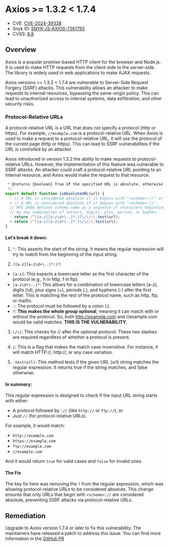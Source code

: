 # Axios >= 1.3.2 < 1.7.4
 - CVE: [CVE-2024-39338](https://www.cve.org/CVERecord?id=CVE-2024-39338)
 - Snyk ID: [SNYK-JS-AXIOS-7361793](https://security.snyk.io/vuln/SNYK-JS-AXIOS-7361793)
 - CVSS: [8.8](https://security.snyk.io/vuln/SNYK-JS-AXIOS-7361793#cvss)

## Overview
Axios is a popular promise-based HTTP client for the browser and Node.js. It is used to make HTTP requests from the client-side to the server-side. The library is widely used in web applications to make AJAX requests.

Axios versions >= 1.3.2 < 1.7.4 are vulnerable to Server-Side Request Forgery (SSRF) attacks. This vulnerability allows an attacker to make requests to internal resources, bypassing the same-origin policy. This can lead to unauthorized access to internal systems, data exfiltration, and other security risks.

### Protocol-Relative URLs
A protocol-relative URL is a URL that does not specify a protocol (http or https). For example, `//example.com` is a protocol-relative URL. When Axios is used to make a request to a protocol-relative URL, it will use the protocol of the current page (http or https). This can lead to SSRF vulnerabilities if the URL is controlled by an attacker.

Axios introduced in version 1.3.2 the ability to make requests to protocol-relative URLs. However, the implementation of this feature was vulnerable to SSRF attacks. An attacker could craft a protocol-relative URL pointing to an internal resource, and Axios would make the request to that resource.

```javascript
 * @returns {boolean} True if the specified URL is absolute, otherwise false
 */
export default function isAbsoluteURL(url) {
  - // A URL is considered absolute if it begins with "<scheme>://" or "//" (protocol-relative URL).
  + // A URL is considered absolute if it begins with "<scheme>://".
  // RFC 3986 defines scheme name as a sequence of characters beginning with a letter and followed
  // by any combination of letters, digits, plus, period, or hyphen.
  - return /^([a-z][a-z\d+\-.]*:)?\/\//i.test(url);
  + return /^([a-z][a-z\d+\-.]*:)\/\//i.test(url);
}
```
#### Let’s break it down:

1. `^`: This asserts the start of the string. It means the regular expression will try to match from the beginning of the input string.

2. `([a-z][a-z\d+\-.]*:)?`:

- `[a-z]`: This expects a lowercase letter as the first character of the protocol (e.g., h in http, f in ftp).
- `[a-z\d+\-.]*`: This allows for a combination of lowercase letters (a-z), digits (\d), plus signs (+), periods (.), and hyphens (-) after the first letter. This is matching the rest of the protocol name, such as http, ftp, or mailto.
- `:`: The protocol must be followed by a colon (:).
- `?`: **This makes the whole group optional**, meaning it can match with or without the protocol. So, both http://example.com and //example.com would be valid matches. **THIS IS THE VULNERABILITY**.
3. `\/\/`: This checks for // after the optional protocol. These two slashes are required regardless of whether a protocol is present.

4. `i`: This is a flag that makes the match case-insensitive. For instance, it will match HTTP://, http://, or any case variation.

5. `.test(url)`: This method tests if the given URL (url) string matches the regular expression. It returns true if the string matches, and false otherwise.

#### In summary:
This regular expression is designed to check if the input URL string starts with either:

- A protocol followed by `://` (like `http://` or `ftp://`), or
- Just `//` (for protocol-relative URLs).

For example, it would match:

- `http://example.com`
- `https://example.com`
- `ftp://example.com`
- `//example.com`

And it would return `true` for valid cases and `false` for invalid ones.

#### The Fix
The key fix here was removing the `?` from the regular expression, which was allowing protocol-relative URLs to be considered absolute. This change ensures that only URLs that begin with `<scheme>://` are considered absolute, preventing SSRF attacks via protocol-relative URLs.

## Remediation
Upgrade to Axios version 1.7.4 or later to fix this vulnerability. The maintainers have released a patch to address this issue. You can find more information in the [GitHub PR](https://github.com/axios/axios/commit/07a661a2a6b9092c4aa640dcc7f724ec5e65bdda)